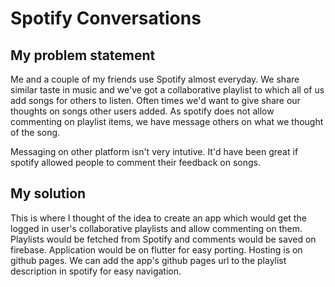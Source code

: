 # Spotify Conversations

## My problem statement

Me and a couple of my friends use Spotify almost everyday. We share similar taste in music and we've got a collaborative playlist to which all of us add songs for others to listen.
Often times we'd want to give share our thoughts on songs other users added. As spotify does not allow commenting on playlist items, we have message others on what we thought of the song.

Messaging on other platform isn't very intutive. It'd have been great if spotify allowed people to comment their feedback on songs. 

## My solution

This is where I thought of the idea to create an app which would get the logged in user's collaborative playlists and allow commenting on them. Playlists would be fetched from Spotify and
comments would be saved on firebase. Application would be on flutter for easy porting. Hosting is on github pages.
We can add the app's github pages url to the playlist description in spotify for easy navigation.
